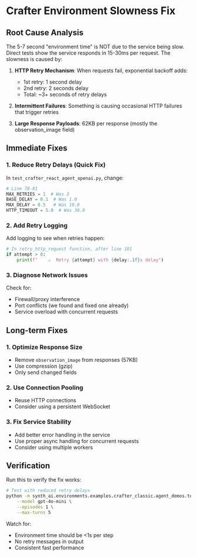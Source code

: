 # Crafter Environment Slowness Fix

## Root Cause Analysis

The 5-7 second "environment time" is NOT due to the service being slow. Direct tests show the service responds in 15-30ms per request. The slowness is caused by:

1. **HTTP Retry Mechanism**: When requests fail, exponential backoff adds:
   - 1st retry: 1 second delay
   - 2nd retry: 2 seconds delay  
   - Total: ~3+ seconds of retry delays

2. **Intermittent Failures**: Something is causing occasional HTTP failures that trigger retries

3. **Large Response Payloads**: 62KB per response (mostly the observation_image field)

## Immediate Fixes

### 1. Reduce Retry Delays (Quick Fix)
In `test_crafter_react_agent_openai.py`, change:
```python
# Line 78-81
MAX_RETRIES = 1  # Was 3
BASE_DELAY = 0.1  # Was 1.0
MAX_DELAY = 0.5   # Was 10.0
HTTP_TIMEOUT = 5.0  # Was 30.0
```

### 2. Add Retry Logging
Add logging to see when retries happen:
```python
# In retry_http_request function, after line 101
if attempt > 0:
    print(f"    ⚠️  Retry {attempt} with {delay:.1f}s delay")
```

### 3. Diagnose Network Issues
Check for:
- Firewall/proxy interference
- Port conflicts (we found and fixed one already)
- Service overload with concurrent requests

## Long-term Fixes

### 1. Optimize Response Size
- Remove `observation_image` from responses (57KB)
- Use compression (gzip)
- Only send changed fields

### 2. Use Connection Pooling
- Reuse HTTP connections
- Consider using a persistent WebSocket

### 3. Fix Service Stability
- Add better error handling in the service
- Use proper async handling for concurrent requests
- Consider using multiple workers

## Verification

Run this to verify the fix works:
```bash
# Test with reduced retry delays
python -m synth_ai.environments.examples.crafter_classic.agent_demos.test_crafter_react_agent_openai \
    --model gpt-4o-mini \
    --episodes 1 \
    --max-turns 5
```

Watch for:
- Environment time should be <1s per step
- No retry messages in output
- Consistent fast performance